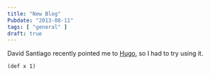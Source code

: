 ```yaml
---
title: "New Blog"
Pubdate: "2013-08-11"
tags: [ "general" ]
draft: true
---
```


David Santiago recently pointed me to [Hugo](https://github.com/spf13/hugo),
so I had to try using it.

<pre><code>(def x 1)</code></pre>
